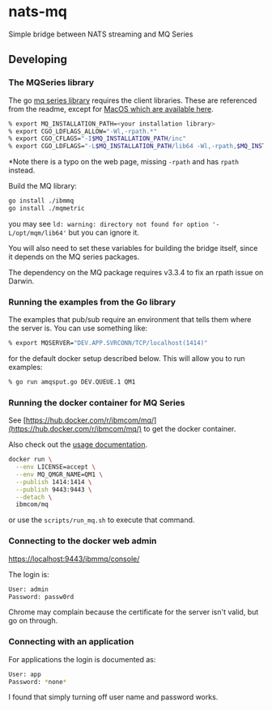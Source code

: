 # nats-mq

Simple bridge between NATS streaming and MQ Series

## Developing

### The MQSeries library

The go [mq series library](https://github.com/ibm-messaging/mq-golang) requires the client libraries. These are referenced from the readme, except for [MacOS which are available here](https://developer.ibm.com/messaging/2019/02/05/ibm-mq-macos-toolkit-for-developers/).

```bash
% export MQ_INSTALLATION_PATH=<your installation library>
% export CGO_LDFLAGS_ALLOW="-Wl,-rpath.*"
% export CGO_CFLAGS="-I$MQ_INSTALLATION_PATH/inc"
% export CGO_LDFLAGS="-L$MQ_INSTALLATION_PATH/lib64 -Wl,-rpath,$MQ_INSTALLATION_PATH/lib64"
 ```

 *Note there is a typo on the web page, missing `-rpath` and has `rpath` instead.

 Build the MQ library:

 ```bash
 go install ./ibmmq
 go install ./mqmetric
 ```

 you may see `ld: warning: directory not found for option '-L/opt/mqm/lib64'` but you can ignore it.

 You will also need to set these variables for building the bridge itself, since it depends on the MQ series packages.

 The dependency on the MQ package requires v3.3.4 to fix an rpath issue on Darwin.

### Running the examples from the Go library

The examples that pub/sub require an environment that tells them where the server is. You can use something like:

```bash
% export MQSERVER="DEV.APP.SVRCONN/TCP/localhost(1414)"
```

for the default docker setup described below. This will allow you to run examples:

```bash
% go run amqsput.go DEV.QUEUE.1 QM1
```

### Running the docker container for MQ Series

See [https://hub.docker.com/r/ibmcom/mq/](https://hub.docker.com/r/ibmcom/mq/) to get the docker container.

Also check out the [usage documentation](https://github.com/ibm-messaging/mq-container/blob/master/docs/usage.md).

```bash
docker run \
  --env LICENSE=accept \
  --env MQ_QMGR_NAME=QM1 \
  --publish 1414:1414 \
  --publish 9443:9443 \
  --detach \
  ibmcom/mq
```

or use the `scripts/run_mq.sh` to execute that command.

### Connecting to the docker web admin

[https://localhost:9443/ibmmq/console/](https://localhost:9443/ibmmq/console/)

The login is:

```bash
User: admin
Password: passw0rd
```

Chrome may complain because the certificate for the server isn't valid, but go on through.

### Connecting with an application

For applications the login is documented as:

```bash
User: app
Password: *none*
```

I found that simply turning off user name and password works.